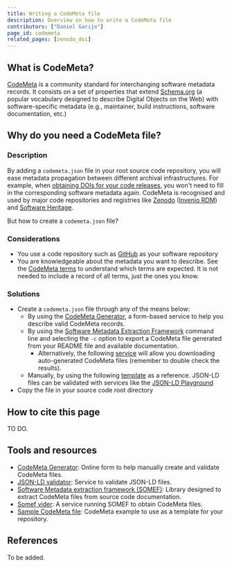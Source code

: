 ```yaml
---
title: Writing a CodeMeta file
description: Overview on how to write a CodeMeta file
contributors: ["Daniel Garijo"]
page_id: codemeta
related_pages: [zenodo_doi]
---
```

## What is CodeMeta?
[CodeMeta](https://codemeta.github.io/terms/) is a community standard for interchanging software metadata records. It consists on a set of properties that extend [Schema.org](https://schema.org) (a popular vocabulary designed to describe Digital Objects on the Web) with software-specific metadata (e.g., maintainer, build instructions, software documentation, etc.)

## Why do you need a CodeMeta file?

### Description <!-- do not delete this heading and write your text below it -->

By adding a `codemeta.json` file in your root source code repository, you will ease metadata propagation between different archival infrastructures. For example, when [obtaining DOIs for your code releases](https://everse.software/RSQKit/zenodo_doi), you won't need to fill in the corresponding software metadata again. CodeMeta is recognised and used by major code repositories and registries like [Zenodo](https://zenodo.org/) ([Invenio RDM](https://inveniosoftware.org/products/rdm/)) and [Software Heritage](https://www.softwareheritage.org/).

But how to create a `codemeta.json` file?

### Considerations <!-- do not delete this heading and write your text below it -->
* You use a code repository such as [GitHub][github] as your software repository
* You are knowledgeable about the metadata you want to describe. See the [CodeMeta terms](https://codemeta.github.io/terms/) to understand which terms are expected. It is not needed to include a record of all terms, just the ones you know.

### Solutions <!-- do not delete this heading and write your text below it -->
* Create a `codemeta.json` file through any of the means below:
  * By using the [CodeMeta Generator](https://codemeta.github.io/codemeta-generator/), a form-based service to help you describe valid CodeMeta records.
  * By using the [Software Metadata Extraction Framework](https://github.com/KnowledgeCaptureAndDiscovery/somef/) command line and selecting the `-c` option to export a CodeMeta file generated from your README file and available documentation. 
    * Alternatively, the following [service](https://somef.linkeddata.es/) will allow you downloading auto-generated CodeMeta files (remember to double check the results).
  * Manually, by using the following [template](https://github.com/codemeta/codemeta/blob/master/codemeta.json) as a reference. JSON-LD files can be validated with services like the [JSON-LD Playground](https://json-ld.org/playground/)
* Copy the file in your source code root directory

## How to cite this page <!-- do not delete this heading and write your text below it -->
 TO DO.

## Tools and resources <!-- do not delete this heading and write your text below it -->
* [CodeMeta Generator](https://codemeta.github.io/codemeta-generator/): Online form to help manually create and validate CodeMeta files.
* [JSON-LD validator](https://json-ld.org/playground/): Service to validate JSON-LD files.
* [Software Metadata extraction framework (SOMEF)](https://github.com/KnowledgeCaptureAndDiscovery/somef/): Library designed to extract CodeMeta files from source code documentation.
* [Somef vider](https://somef.linkeddata.es/): A service running SOMEF to obtain CodeMeta files.
* [Sample CodeMeta file](https://github.com/codemeta/codemeta/blob/master/codemeta.json): CodeMeta example to use as a template for your repository.

## References <!-- do not delete this heading and write your text below it -->
<!--If work has been inspired or derived from other content (e.g., pages in RDMKit) make sure to reference it here. -->
To be added.


[github]: (https://github.com/)
 

